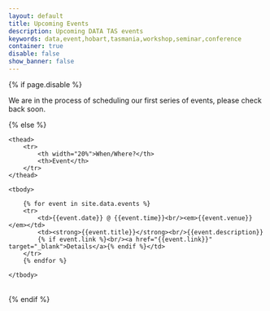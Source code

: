 ```yaml
---
layout: default
title: Upcoming Events
description: Upcoming DATA TAS events
keywords: data,event,hobart,tasmania,workshop,seminar,conference
container: true
disable: false
show_banner: false
---
```


{% if page.disable %}

<div class="alert alert-info">We are in the process of scheduling our first series of events, please check back soon.</div>

{% else %}
<table class="table table-bordered table-striped">

    <thead>
        <tr>
            <th width="20%">When/Where?</th>
            <th>Event</th>
        </tr>
    </thead>

    <tbody>

        {% for event in site.data.events %}
        <tr>
            <td>{{event.date}} @ {{event.time}}<br/><em>{{event.venue}}</em></td>
            <td><strong>{{event.title}}</strong><br/>{{event.description}}
            {% if event.link %}<br/><a href="{{event.link}}" target="_blank">Details</a>{% endif %}</td>
        </tr>
        {% endfor %}

    </tbody>

</table>

{% endif %}
